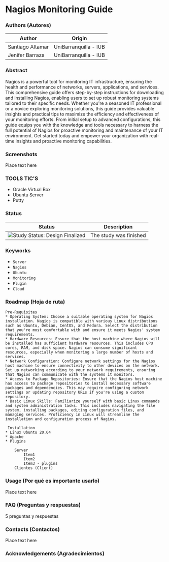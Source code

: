 Nagios Monitoring Guide 
=================

### Authors (Autores)

| Author                | Origin                               |
| --------------------- | ------------------------------------ |
| Santiago Altamar      | UniBarranquilla - IUB                |
| Jenifer Barraza       | UniBarranquilla - IUB                |

### Abstract

Nagios is a powerful tool for monitoring IT infrastructure, ensuring the health and performance of networks, servers, applications, and services. This comprehensive guide offers step-by-step instructions for downloading and installing Nagios, enabling users to set up robust monitoring systems tailored to their specific needs. Whether you're a seasoned IT professional or a novice exploring monitoring solutions, this guide provides valuable insights and practical tips to maximize the efficiency and effectiveness of your monitoring efforts. From initial setup to advanced configurations, this guide equips you with the knowledge and tools necessary to harness the full potential of Nagios for proactive monitoring and maintenance of your IT environment. Get started today and empower your organization with real-time insights and proactive monitoring capabilities.

### Screenshots

Place text here

### TOOLS TIC'S

* Oracle Virtual Box
* Ubuntu Server
* Putty

### Status

| Status            | Description                          |
| ----------------- | ------------------------------------ |
| <img src="https://img.shields.io/badge/Study%20Status-Design%20Finalized-brightgreen.svg" alt="Study Status: Design Finalized"> | The study was finished | 

### Keyworks

- `Server`
- `Nagios`
- `Ubuntu`
- `Monitoring`
- `Plugin`
- `Cloud`

### Roadmap (Hoja de ruta)

	Pre-Requisites
	* Operating System: Choose a suitable operating system for Nagios installation. Nagios is compatible with various Linux distributions such as Ubuntu, Debian, CentOS, and Fedora. Select the distribution 	that you're most comfortable with and ensure it meets Nagios' system requirements.
	* Hardware Resources: Ensure that the host machine where Nagios will be installed has sufficient hardware resources. This includes CPU cores, RAM, and disk space. Nagios can consume significant 		resources, especially when monitoring a large number of hosts and services.
	* Network Configuration: Configure network settings for the Nagios host machine to ensure connectivity to other devices on the network. Set up networking according to your network requirements, ensuring 	that Nagios can communicate with the systems it monitors.
	* Access to Package Repositories: Ensure that the Nagios host machine has access to package repositories to install necessary software packages and dependencies. This may require configuring network 		settings or updating repository URLs if you're using a custom repository.
	* Basic Linux Skills: Familiarize yourself with basic Linux commands and system administration tasks. This includes navigating the file system, installing packages, editing configuration files, and 		managing services. Proficiency in Linux will streamline the installation and configuration process of Nagios.

	 Installation
  	* Linux Ubuntu 20.04
  	* Apache
 	* Plugins

		Server
			Item1
			Item2
			Item3 - plugins 
		Clientes (Client)

### Usage (Por qué es importante usarlo)

Place text here

### FAQ (Preguntas y respuestas)

5 preguntas y respuestas

### Contacts (Contactos)

Place text here

### Acknowledgements (Agradecimientos)



